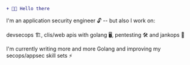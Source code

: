 
```diff
+ 👋️👋️ Hello there
```
I'm an application security engineer 🔓️ -- but also I work on:

devsecops 🏗️, clis/web apis with golang 🖥️, pentesting 🛠️ and jankops 🔨️

I'm currently writing more and more Golang and improving my secops/appsec skill sets ⚡️

<!-- ### Technologies

![Linux](https://img.shields.io/badge/-Linux-000?&logo=Linux)
![Docker](https://img.shields.io/badge/-Docker-000?&logo=Docker)
![Kubernetes](https://img.shields.io/badge/-Kubernetes-000?&logo=Kubernetes)
![Terraform](https://img.shields.io/badge/-Terraform-000?&logo=Terraform)
![AWS](https://img.shields.io/badge/-AWS-000?&logo=Amazon) -->
